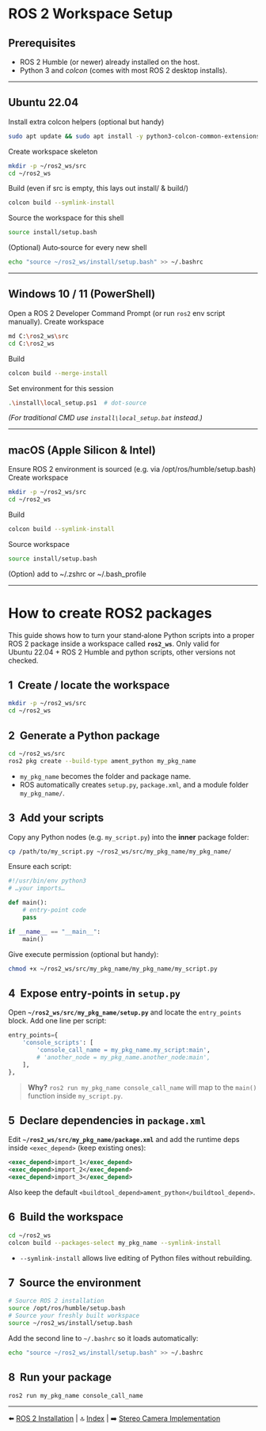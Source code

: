 # ROS 2 Workspace Setup


## Prerequisites  
* ROS 2 Humble (or newer) already installed on the host.  
* Python 3 and *colcon* (comes with most ROS 2 desktop installs).

---

## Ubuntu 22.04

Install extra colcon helpers (optional but handy)
```bash
sudo apt update && sudo apt install -y python3-colcon-common-extensions
```
Create workspace skeleton
```bash
mkdir -p ~/ros2_ws/src
cd ~/ros2_ws
```
Build (even if src is empty, this lays out install/ & build/)
```bash
colcon build --symlink-install
```
Source the workspace for this shell
```bash
source install/setup.bash
```
(Optional) Auto‑source for every new shell
```bash
echo "source ~/ros2_ws/install/setup.bash" >> ~/.bashrc
```

---

## Windows 10 / 11 (PowerShell)

Open a ROS 2 Developer Command Prompt  (or run `ros2` env script manually).
Create workspace
```bash
md C:\ros2_ws\src
cd C:\ros2_ws
```
Build
```bash
colcon build --merge-install
```
Set environment for this session
```bash
.\install\local_setup.ps1  # dot‑source
```
*(For traditional CMD use `install\local_setup.bat` instead.)*

---

## macOS (Apple Silicon & Intel)

Ensure ROS 2 environment is sourced (e.g. via /opt/ros/humble/setup.bash)
Create workspace
```bash
mkdir -p ~/ros2_ws/src
cd ~/ros2_ws
```
Build
```bash
colcon build --symlink-install
```
Source workspace
```bash
source install/setup.bash
```
(Option) add to ~/.zshrc or ~/.bash_profile


---

# How to create ROS2 packages

This guide shows how to turn your stand‑alone Python scripts into a proper ROS 2 package inside a workspace called **`ros2_ws`**. Only valid for Ubuntu 22.04 + ROS 2 Humble and python scripts, other versions not checked.

## 1  Create / locate the workspace

```bash
mkdir -p ~/ros2_ws/src
cd ~/ros2_ws
```

## 2  Generate a Python package

```bash
cd ~/ros2_ws/src
ros2 pkg create --build-type ament_python my_pkg_name
```

* `my_pkg_name` becomes the folder and package name.  
* ROS automatically creates `setup.py`, `package.xml`, and a module folder `my_pkg_name/`.

## 3  Add your scripts

Copy any Python nodes (e.g. `my_script.py`) into the **inner** package folder:

```bash
cp /path/to/my_script.py ~/ros2_ws/src/my_pkg_name/my_pkg_name/
```

Ensure each script:

```python
#!/usr/bin/env python3
# …your imports…

def main():
    # entry‑point code
    pass

if __name__ == "__main__":
    main()
```

Give execute permission (optional but handy):

```bash
chmod +x ~/ros2_ws/src/my_pkg_name/my_pkg_name/my_script.py
```

## 4  Expose entry‑points in `setup.py`

Open **`~/ros2_ws/src/my_pkg_name/setup.py`** and locate the `entry_points` block.  Add one line per script:

```python
entry_points={
    'console_scripts': [
        'console_call_name = my_pkg_name.my_script:main',
        # 'another_node = my_pkg_name.another_node:main',
    ],
},
```

> **Why?**  `ros2 run my_pkg_name console_call_name` will map to the `main()` function inside `my_script.py`.

## 5  Declare dependencies in `package.xml`

Edit **`~/ros2_ws/src/my_pkg_name/package.xml`** and add the runtime deps inside `<exec_depend>` (keep existing ones):

```xml
<exec_depend>import_1</exec_depend>
<exec_depend>import_2</exec_depend>
<exec_depend>import_3</exec_depend>
```

Also keep the default `<buildtool_depend>ament_python</buildtool_depend>`.

## 6  Build the workspace

```bash
cd ~/ros2_ws
colcon build --packages-select my_pkg_name --symlink-install
```

* `--symlink-install` allows live editing of Python files without rebuilding.

## 7  Source the environment

```bash
# Source ROS 2 installation
source /opt/ros/humble/setup.bash
# Source your freshly built workspace
source ~/ros2_ws/install/setup.bash
```

Add the second line to `~/.bashrc` so it loads automatically:

```bash
echo "source ~/ros2_ws/install/setup.bash" >> ~/.bashrc
```

## 8  Run your package

```bash
ros2 run my_pkg_name console_call_name
```

---

⬅️ [ROS 2 Installation](03_ros2_install.md) | 🔝 [Index](README.md) | ➡️ [Stereo Camera Implementation](05_stereo_cam.md)


